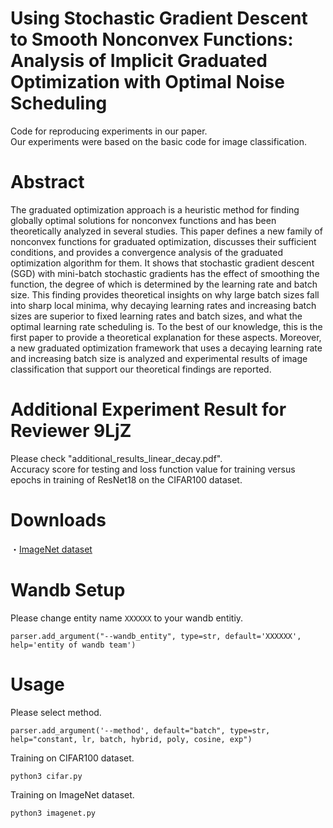 # Using Stochastic Gradient Descent to Smooth Nonconvex Functions: Analysis of Implicit Graduated Optimization with Optimal Noise Scheduling
Code for reproducing experiments in our paper.  
Our experiments were based on the basic code for image classification.

# Abstract
The graduated optimization approach is a heuristic method for finding globally optimal solutions for nonconvex functions and has been theoretically analyzed in several studies. This paper defines a new family of nonconvex functions for graduated optimization, discusses their sufficient conditions, and provides a convergence analysis of the graduated optimization algorithm for them. It shows that stochastic gradient descent (SGD) with mini-batch stochastic gradients has the effect of smoothing the function, the degree of which is determined by the learning rate and batch size. This finding provides theoretical insights on why large batch sizes fall into sharp local minima, why decaying learning rates and increasing batch sizes are superior to fixed learning rates and batch sizes, and what the optimal learning rate scheduling is. To the best of our knowledge, this is the first paper to provide a theoretical explanation for these aspects. Moreover, a new graduated optimization framework that uses a decaying learning rate and increasing batch size is analyzed and experimental results of image classification that support our theoretical findings are reported.

# Additional Experiment Result for Reviewer 9LjZ
Please check "additional_results_linear_decay.pdf".  
Accuracy score for testing and loss function value for training versus epochs in training of ResNet18 on the CIFAR100 dataset.  

# Downloads
・[ImageNet dataset](https://image-net.org/index.php)  

# Wandb Setup
Please change entity name `XXXXXX` to your wandb entitiy.
```
parser.add_argument("--wandb_entity", type=str, default='XXXXXX', help='entity of wandb team')
```

# Usage
Please select method.
```
parser.add_argument('--method', default="batch", type=str, help="constant, lr, batch, hybrid, poly, cosine, exp")
```
Training on CIFAR100 dataset.
```
python3 cifar.py
```
Training on ImageNet dataset.
```
python3 imagenet.py
```
